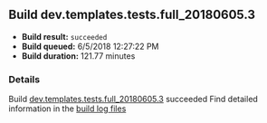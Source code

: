 ## Build dev.templates.tests.full_20180605.3
- **Build result:** `succeeded`
- **Build queued:** 6/5/2018 12:27:22 PM
- **Build duration:** 121.77 minutes
### Details
Build [dev.templates.tests.full_20180605.3](https://winappstudio.visualstudio.com/web/build.aspx?pcguid=a4ef43be-68ce-4195-a619-079b4d9834c2&builduri=vstfs%3a%2f%2f%2fBuild%2fBuild%2f25812) succeeded
Find detailed information in the [build log files](https://uwpctdiags.blob.core.windows.net/buildlogs/dev.templates.tests.full_20180605.3_logs.zip)

